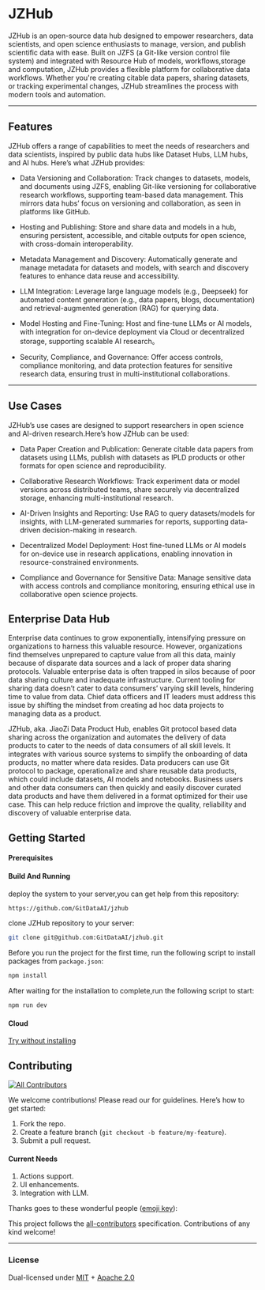 

# JZHub

JZHub is an open-source data hub designed to empower researchers, data scientists, and open science enthusiasts to manage, version, and publish scientific data with ease. Built on JZFS (a Git-like version control file system) and integrated with Resource Hub of models, workflows,storage and computation, JZHub provides a flexible platform for collaborative data workflows. Whether you're creating citable data papers, sharing datasets, or tracking experimental changes, JZHub streamlines the process with modern tools and automation.

----
## Features

JZHub offers a range of capabilities to meet the needs of researchers and data scientists, inspired by public data hubs like Dataset Hubs, LLM hubs, and AI hubs. Here’s what JZHub provides:
- Data Versioning and Collaboration: Track changes to datasets, models, and documents using JZFS, enabling Git-like versioning for collaborative research workflows, supporting team-based data management. This mirrors data hubs’ focus on versioning and collaboration, as seen in platforms like GitHub. 


- Hosting and Publishing: Store and share data and models in a hub, ensuring persistent, accessible, and citable outputs for open science, with cross-domain interoperability. 


- Metadata Management and Discovery: Automatically generate and manage metadata for datasets and models, with search and discovery features to enhance data reuse and accessibility.


- LLM Integration: Leverage large language models (e.g., Deepseek) for automated content generation (e.g., data papers, blogs, documentation) and retrieval-augmented generation (RAG) for querying data.


- Model Hosting and Fine-Tuning: Host and fine-tune LLMs or AI models, with integration for on-device deployment via Cloud or decentralized storage, supporting scalable AI research。 


- Security, Compliance, and Governance: Offer access controls, compliance monitoring, and data protection features for sensitive research data, ensuring trust in multi-institutional collaborations.


----
## Use Cases
JZHub’s use cases are designed to support researchers in open science and AI-driven research.Here’s how JZHub can be used:
- Data Paper Creation and Publication: Generate citable data papers from datasets using LLMs, publish with datasets as IPLD products or other formats for open science and reproducibility. 


- Collaborative Research Workflows: Track experiment data or model versions across distributed teams, share securely via decentralized storage, enhancing multi-institutional research. 


- AI-Driven Insights and Reporting: Use RAG to query datasets/models for insights, with LLM-generated summaries for reports, supporting data-driven decision-making in research. 


- Decentralized Model Deployment: Host fine-tuned LLMs or AI models for on-device use in research applications, enabling innovation in resource-constrained environments. 


- Compliance and Governance for Sensitive Data: Manage sensitive data with access controls and compliance monitoring, ensuring ethical use in collaborative open science projects.

## Enterprise Data Hub

Enterprise data continues to grow exponentially, intensifying pressure on organizations to harness this valuable resource.   However, organizations find themselves unprepared to capture value from all this data, mainly because of disparate data sources and a lack of proper data sharing protocols.   Valuable enterprise data is often trapped in silos because of poor data sharing culture and inadequate infrastructure.   Current tooling for sharing data doesn’t cater to data consumers’ varying skill levels, hindering time to value from data.   Chief data officers and IT leaders must address this issue by shifting the mindset from creating ad hoc data projects to managing data as a product.

JZHub, aka. JiaoZi Data Product Hub, enables Git protocol based data sharing across the organization and automates the delivery of data products to cater to the needs of data consumers of all skill levels.   It integrates with various source systems to simplify the onboarding of data products, no matter where data resides.   Data producers can use Git protocol to package, operationalize and share reusable data products, which could include datasets, AI models and notebooks.   Business users and other data consumers can then quickly and easily discover curated data products and have them delivered in a format optimized for their use case.   This can help reduce friction and improve the quality, reliability and discovery of valuable enterprise data.

## Getting Started

#### Prerequisites

#### Build And Running
deploy the system to your server,you can get help from this repository:
```bash
https://github.com/GitDataAI/jzhub
```

clone JZHub repository to your server:

```bash
git clone git@github.com:GitDataAI/jzhub.git
```

Before you run the project for the first time, run the following script to install packages from `package.json`:
```bash
npm install
```
After waiting for the installation to complete,run the following script to start:
```bash
npm run dev
```

#### Cloud

[Try without installing](https://jzhub.io)


## Contributing

<!-- ALL-CONTRIBUTORS-LIST:START - Do not remove or modify this section -->
<!-- prettier-ignore-start -->
<!-- markdownlint-disable -->
[![All Contributors](https://img.shields.io/github/all-contributors/GitdataAI/jzhub?color=ee8449&style=flat-square)](#contributors)
<!-- markdownlint-restore -->
<!-- prettier-ignore-end -->

<!-- ALL-CONTRIBUTORS-LIST:END -->

We welcome contributions! Please read our  for guidelines. Here’s how to get started:

1. Fork the repo.
2. Create a feature branch (`git checkout -b feature/my-feature`).
3. Submit a pull request.

#### Current Needs
1. Actions support.
2. UI enhancements.
3. Integration with LLM.

Thanks goes to these wonderful people ([emoji key](https://allcontributors.org/docs/en/emoji-key)):

<!-- ALL-CONTRIBUTORS-LIST:START - Do not remove or modify this section -->
<!-- prettier-ignore-start -->
<!-- markdownlint-disable -->
<!-- markdownlint-restore -->
<!-- prettier-ignore-end -->
<!-- ALL-CONTRIBUTORS-LIST:END -->

This project follows the [all-contributors](https://github.com/all-contributors/all-contributors) specification. Contributions of any kind welcome!


----
### License

Dual-licensed under [MIT](https://github.com/GitDataAI/jiaozifs/blob/main/LICENSE-MIT) + [Apache 2.0](https://github.com/GitDataAI/jiaozifs/blob/main/LICENSE-APACHE)

